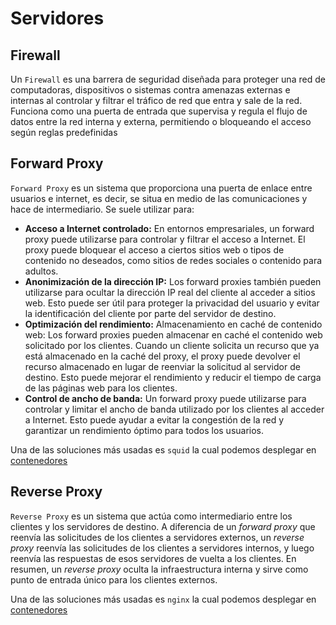 # Servidores

## Firewall
Un `Firewall` es una barrera de seguridad diseñada para proteger una red de computadoras, dispositivos o sistemas contra amenazas externas e internas al controlar y filtrar el tráfico de red que entra y sale de la red. Funciona como una puerta de entrada que supervisa y regula el flujo de datos entre la red interna y externa, permitiendo o bloqueando el acceso según reglas predefinidas

## Forward Proxy
`Forward Proxy` es un sistema que proporciona una puerta de enlace entre usuarios e internet, es decir, se situa en medio de las comunicaciones y hace de intermediario. Se suele utilizar para:
- **Acceso a Internet controlado:** En entornos empresariales, un forward proxy puede utilizarse para controlar y filtrar el acceso a Internet. El proxy puede bloquear el acceso a ciertos sitios web o tipos de contenido no deseados, como sitios de redes sociales o contenido para adultos.
- **Anonimización de la dirección IP:** Los forward proxies también pueden utilizarse para ocultar la dirección IP real del cliente al acceder a sitios web. Esto puede ser útil para proteger la privacidad del usuario y evitar la identificación del cliente por parte del servidor de destino.
- **Optimización del rendimiento:** Almacenamiento en caché de contenido web: Los forward proxies pueden almacenar en caché el contenido web solicitado por los clientes. Cuando un cliente solicita un recurso que ya está almacenado en la caché del proxy, el proxy puede devolver el recurso almacenado en lugar de reenviar la solicitud al servidor de destino. Esto puede mejorar el rendimiento y reducir el tiempo de carga de las páginas web para los clientes.
- **Control de ancho de banda:** Un forward proxy puede utilizarse para controlar y limitar el ancho de banda utilizado por los clientes al acceder a Internet. Esto puede ayudar a evitar la congestión de la red y garantizar un rendimiento óptimo para todos los usuarios.

Una de las soluciones más usadas es `squid` la cual podemos desplegar en [contenedores](https://hub.docker.com/search?q=squid)

## Reverse Proxy
`Reverse Proxy` es un sistema que actúa como intermediario entre los clientes y los servidores de destino. A diferencia de un *forward proxy* que reenvía las solicitudes de los clientes a servidores externos, un *reverse proxy* reenvía las solicitudes de los clientes a servidores internos, y luego reenvía las respuestas de esos servidores de vuelta a los clientes. En resumen, un *reverse proxy* oculta la infraestructura interna y sirve como punto de entrada único para los clientes externos.

Una de las soluciones más usadas es `nginx` la cual podemos desplegar en [contenedores](https://hub.docker.com/_/nginx)

